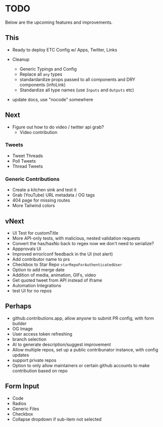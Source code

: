 # TODO

Below are the upcoming features and improvements.

## This

- Ready to deploy ETC Config w/ Apps, Twitter, Links

- Cleanup

  - Generic Typings and Config
  - Replace all `any` types
  - standardardize props passed to all components and DRY components (infoLink)
  - Standardize all type names (use `Inputs` and `Outputs` etc)

- update docs, use "nocode" somewhere

## Next

- Figure out how to do video / twitter api grab?
  - Video contribution

### Tweets

- Tweet Threads
- Poll Tweets
- Thread Tweets

### Generic Contributions

- Create a kitchen sink and test it
- Grab (YouTube) URL metadata / OG tags
- 404 page for missing routes
- More Tailwind colors

## vNext

- UI Test for customTitle
- More API-only tests, with malicious, nested validation requests
- Convert the has/hasNo back to regex now we don't need to serialize?
- Appprovals UI
- Improved error/conf feedback in the UI (not alert)
- Add contributor name to prs
- Checkbox to Star Repo `starRepoForAuthenticatedUser`
- Option to add merge date
- Addition of media, animation, GIFs, video
- Get quoted tweet from API instead of iframe
- Automation Integrations
- test UI for no repos

## Perhaps

- github.contributions.app, allow anyone to submit PR config, with form builder
- OG Image
- User access token refreshing
- branch selection
- AI to generate description/suggest improvement
- Allow multiple repos, set up a public contribunator instance, with config updates
- support private repos
- Option to only allow maintainers or certain github accounts to make contribution based on repo

## Form Input

- Code
- Radios
- Generic Files
- Checkbox
- Collapse dropdown if sub-item not selected
